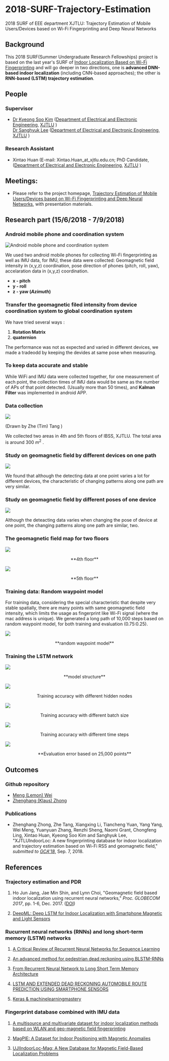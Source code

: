 # 2018-SURF-Trajectory-Estimation

2018 SURF of EEE department XJTLU: Trajectory Estimation of Mobile Users/Devices based on Wi-Fi Fingerprinting and Deep Neural Networks



## Background

This 2018 SURF(Summer Undergraduate Research Fellowships) project is based on the last year's SURF of [Indoor Localization  Based on Wi-Fi Fingerprinting](http://kyeongsoo.github.io/research/projects/indoor_localization/index.html) and will go deeper in two directions, one is **advanced DNN-based indoor localization** (including CNN-based approaches); the other is **RNN-based (LSTM) trajectory estimation**.



## People

###   Supervisor

- [Dr Kyeong Soo Kim](http://kyeongsoo.github.io/) ([Department of Electrical and Electronic Engineering](http://www.xjtlu.edu.cn/en/departments/academic-departments/electrical-and-electronic-engineering/), [XJTLU](http://www.xjtlu.edu.cn/en/) )		
	 [Dr Sanghyuk Lee](http://www.xjtlu.edu.cn/en/departments/academic-departments/electrical-and-electronic-engineering/staff/sanghyuk-lee) ([Department of Electrical and Electronic Engineering](http://www.xjtlu.edu.cn/en/departments/academic-departments/electrical-and-electronic-engineering/), [XJTLU](http://www.xjtlu.edu.cn/en/) )			

###   Research Assistant

- Xintao Huan (E-mail: Xintao.Huan_at_xjtlu.edu.cn; PhD Candidate,  ([Department of Electrical and Electronic Engineering](http://www.xjtlu.edu.cn/en/departments/academic-departments/electrical-and-electronic-engineering/), [XJTLU](http://www.xjtlu.edu.cn/en/) )

## Meetings:

- Please refer to the project homepage, [Trajectory Estimation of Mobile Users/Devices based on Wi-Fi Fingerprinting and Deep Neural Networks](http://kyeongsoo.github.io/research/projects/trajectory_estimation/index.html), with presentation materials.



## Research part (15/6/2018 - 7/9/2018)

### Android mobile phone and coordination system

![**Android mobile phone and coordination system**](https://github.com/ZzhKlaus/2018-SURF-Trajectory-Estimation/raw/master/img/axisdevice.png)

We used two android mobile phones for collecting Wi-Fi fingerprinting as well as IMU data, for IMU, these data were collected: Geomagnetic field intensity in (x,y,z) coordination, pose direction of phones (pitch, roll, yaw), accelaration data in (x,y,z) coordination.

- **x - pitch**
- **y - roll**
- **z - yaw (*Azimuth*)**

### Transfer the geomagnetic filed intensity from device coordination system to global coordination system

We have tried several ways :

1. **Rotation Matrix**
2. **quaternion**

The performance was not as expected and varied in different devices, we made a tradeodd by keeping the devides at same pose when measuring.



### To keep data accurate and stable

While WiFi and IMU data were collected together, for one measurement of each point, the collection times of IMU data would be same as the number of APs of that point detected. (Usually more than 50 times), and **Kalman Filter** was implemented in android APP.



### Data collection 

![](C:\GitHub_files\2018-SURF-Trajectory-Estimation\img\Location_Of_Data.jpg)

(Drawn by Zhe (Tim) Tang )

We collected two areas in 4th and 5th floors of IBSS, XJTLU. The total area is around 300 ${m^2}$ . 

### Study on geomagnetic field by different devices on one path 

![](C:\GitHub_files\2018-SURF-Trajectory-Estimation\img\4Y_3.png)

We found that although the detecting data at one point varies a lot for different devices, the characteristic of changing patterns along one path are very similar.



### Study on geomagnetic field by different poses of one device

![](C:\GitHub_files\2018-SURF-Trajectory-Estimation\img\ori.PNG)

Although the deteacting data varies when changing the pose of device at one point,  the changing patterns along one path are similar, two. 



### The geomagnetic field map for two floors

![](C:\GitHub_files\2018-SURF-Trajectory-Estimation\img\floor_4.png)

<center> **4th floor**</center> 

![](C:\GitHub_files\2018-SURF-Trajectory-Estimation\img\floor_5.png)

<center> **5th floor**</center> 

### Training data: Random waypoint model

For training data, considering the special characteristic that despite very stable spatially, there are many points with same geomagnetic field intensity, which limits the usage as fingerprint like Wi-Fi signal (where the mac address is unique). We generated a long path of 10,000 steps based on random waypoint model, for both training and evaluation (0.75:0.25).

![](C:\GitHub_files\2018-SURF-Trajectory-Estimation\img\tra.png)

<center>**random waypoint model**</center>

### Training the LSTM network

![](C:\GitHub_files\2018-SURF-Trajectory-Estimation\img\model_ts=30_hn=128_bs=5_ep=100.png)

<center>**model structure**</center>

![](C:\GitHub_files\2018-SURF-Trajectory-Estimation\img\diff_hidden_nodes.png)

<center>Training accuracy with different hidden nodes</center>

![](C:\GitHub_files\2018-SURF-Trajectory-Estimation\img\diff_batch_size.png)

<center>Training accuracy with different batch size</center>



![](C:\GitHub_files\2018-SURF-Trajectory-Estimation\img\diff_time_steps.png)

<center>Training accuracy with different time steps</center>

![](C:\GitHub_files\2018-SURF-Trajectory-Estimation\img\error_LSTM_all.png)



<center>**Evaluation error based on 25,000 points**</center>



## Outcomes	

### Github repository 

- [Meng (Lemon) Wei](https://github.com/weimengmeng1999/CNN_based_indoor_localization)
- [Zhenghang (Klaus) Zhong](https://github.com/ZzhKlaus/2018-SURF-Trajectory-Estimation)

### Publications

- Zhenghang Zhong, Zhe Tang, Xiangxing Li, Tiancheng Yuan, Yang Yang, Wei Meng, Yuanyuan Zhang, Renzhi Sheng, Naomi Grant, Chongfeng Ling, Xintao Huan, Kyeong Soo Kim and Sanghyuk Lee, "XJTLUIndoorLoc: A new fingerprinting database for indoor localization and trajectory estimation based on Wi-Fi RSS and geomagnetic field," *submitted to* [*GCA'18*](https://is-candar.org/GCA18/), Sep. 7, 2018.

## References

### Trajectory estimation and PDR

1. Ho Jun Jang, Jae Min Shin, and Lynn Choi, "Geomagnetic field based indoor localization using recurrent neural networks," *Proc. GLOBECOM 2017*, pp. 1-6, Dec. 2017. ([DOI](https://doi.org/10.1109/GLOCOM.2017.8254556))

2. [DeepML: Deep LSTM for Indoor Localization with Smartphone Magnetic and Light Sensors](http://www.eng.auburn.edu/~szm0001/papers/ICC18_DeepML.pdf)

   

### Rucurrent neural networks (RNNs) and long short-term memory (LSTM) networks 

1. [A Critical Review of Recurrent Neural Networks for Sequence Learning](https://arxiv.org/abs/1506.00019)

2. [An advanced method for pedestrian dead reckoning using BLSTM-RNNs](https://ieeexplore.ieee.org/document/7346954/)

3. [From Recurrent Neural Network to Long Short Term Memory Architecture](https://static.googleusercontent.com/media/research.google.com/zh-CN//pubs/archive/43905.pdf)

4. [LSTM AND EXTENDED DEAD RECKONING AUTOMOBILE ROUTE PREDICTION USING SMARTPHONE SENSORS](https://www.ideals.illinois.edu/handle/2142/97357)

5. [Keras & machinelearningmastery](https://machinelearningmastery.com/)

   

### Fingerprint database combined with IMU data

1. [A multisource and multivariate dataset for indoor localization methods based on WLAN and geo-magnetic field fingerprinting](https://ieeexplore.ieee.org/stamp/stamp.jsp?arnumber=7743678)

2. [MagPIE: A Dataset for Indoor Positioning with Magnetic Anomalies](https://ieeexplore.ieee.org/document/8115961/)

3. [UJIIndoorLoc-Mag: A New Database for Magnetic Field-Based Localization Problems](https://ieeexplore.ieee.org/document/7346763/)

   